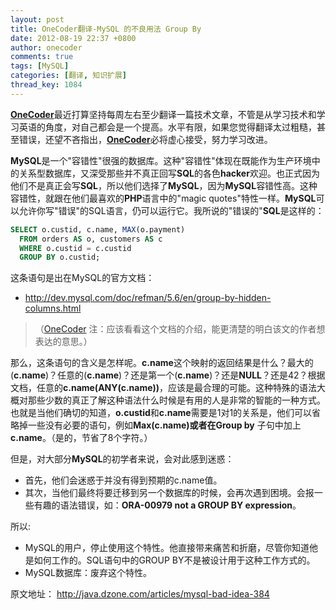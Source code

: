 ```yaml
---
layout: post
title: OneCoder翻译-MySQL 的不良用法 Group By
date: 2012-08-19 22:37 +0800
author: onecoder
comments: true
tags: [MySQL]
categories: [翻译, 知识扩展]
thread_key: 1084
---
```

<a href="http://www.coderli.com">**OneCoder**</a>最近打算坚持每周左右至少翻译一篇技术文章，不管是从学习技术和学习英语的角度，对自己都会是一个提高。水平有限，如果您觉得翻译太过粗糙，甚至错误，还望不吝指出，<a href="http://www.coderli.com">**OneCoder**</a>必将虚心接受，努力学习改进。

**MySQL**是一个"容错性"很强的数据库。这种"容错性"体现在既能作为生产环境中的关系型数据库，又深受那些并不真正回写**SQL**的各色**hacker**欢迎。也正式因为他们不是真正会写**SQL**，所以他们选择了**MySQL**，因为**MySQL**容错性高。这种容错性，就跟在他们最喜欢的**PHP**语言中的"magic quotes"特性一样。**MySQL**可以允许你写"错误"的SQL语言，仍可以运行它。我所说的"错误的"**SQL**是这样的：

```sql
SELECT o.custid, c.name, MAX(o.payment)
  FROM orders AS o, customers AS c
  WHERE o.custid = c.custid
  GROUP BY o.custid;
```

这条语句是出在MySQL的官方文档：

- <a href="http://dev.mysql.com/doc/refman/5.6/en/group-by-hidden-columns.html">http://dev.mysql.com/doc/refman/5.6/en/group-by-hidden-columns.html</a>

> （<a href="http://www.coderli.com">OneCoder</a>
注：应该看看这个文档的介绍，能更清楚的明白该文的作者想表达的意思。）

那么，这条语句的含义是怎样呢。**c.name**这个映射的返回结果是什么？最大的(**c.name**)？任意的(**c.name**)？还是第一个(**c.name**)？还是**NULL**？还是42？根据文档，任意的**c.name(ANY(c.name))**，应该是最合理的可能。这种特殊的语法大概对那些少数的真正了解这种语法什么时候是有用的人是非常的智能的一种方式。也就是当他们确切的知道，**o.custid**和**c.name**需要是1对1的关系是，他们可以省略掉一些没有必要的语句，例如**Max(c.name)**或者在**Group by** 子句中加上**c.name**。（是的，节省了8个字符。）

但是，对大部分**MySQL**的初学者来说，会对此感到迷惑：

- 首先，他们会迷惑于并没有得到预期的c.name值。
- 其次，当他们最终将要迁移到另一个数据库的时候，会再次遇到困境。会报一些有趣的语法错误，如：**ORA-00979 not a GROUP BY expression**。

所以:

- MySQL的用户，停止使用这个特性。他直接带来痛苦和折磨，尽管你知道他是如何工作的。SQL语句中的GROUP BY不是被设计用于这种工作方式的。
- MySQL数据库：废弃这个特性。

原文地址： <a href="http://java.dzone.com/articles/mysql-bad-idea-384" target="\_blank">http://java.dzone.com/articles/mysql-bad-idea-384</a></div>

